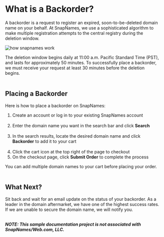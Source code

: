 # What is a Backorder?
A backorder is a request to register an expired, soon-to-be-deleted domain name on your behalf. At SnapNames, we use a sophisticated algorithm to make multiple registration attempts to the central registry during the deletion window.

![how snapnames work](https://rapidheight.com/wp-content/uploads/2024/09/snapnames.png) 


The deletion window begins daily at 11:00 a.m. Pacific Standard Time (PST), and lasts for approximately 50 minutes. To successfully place a backorder, we must receive your request at least 30 minutes before the deletion begins.
<br></br> 

## Placing a Backorder
Here is how to place a backorder on SnapNames:

1. Create an account or log in to your existing SnapNames account<br></br>
2. Enter the domain name you want in the search bar and click **Search**<br></br>
3. In the search results, locate the desired domain name and click **Backorder** to add it to your cart<br></br>
4. Click the cart icon at the top right of the page to checkout
5. On the checkout page, click **Submit Order** to complete the process


You can add multiple domain names to your cart before placing your order.
<br></br> 


## What Next?
Sit back and wait for an email update on the status of your backorder. As a leader in the domain aftermarket, we have one of the highest success rates. If we are unable to secure the domain name, we will notify you.
<br></br> 


**_NOTE: This sample documentation project is not associated with SnapNames/Web.com, LLC._** 
<br></br> 